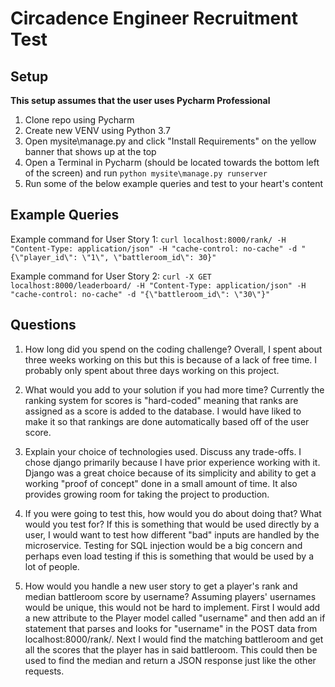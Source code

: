 # Circadence Engineer Recruitment Test

## Setup

__This setup assumes that the user uses Pycharm Professional__
1. Clone repo using Pycharm
2. Create new VENV using Python 3.7
3. Open mysite\manage.py and click "Install Requirements" on the yellow banner that shows up at the top
4. Open a Terminal in Pycharm (should be located towards the bottom left of the screen) and run `python mysite\manage.py runserver`
5. Run some of the below example queries and test to your heart's content

## Example Queries

Example command for User Story 1:
`curl localhost:8000/rank/ -H "Content-Type: application/json" -H "cache-control: no-cache" -d "{\"player_id\": \"1\", \"battleroom_id\": 30}"`

Example command for User Story 2:
`curl -X GET localhost:8000/leaderboard/ -H "Content-Type: application/json" -H "cache-control: no-cache" -d "{\"battleroom_id\": \"30\"}"`

## Questions

1. How long did you spend on the coding challenge?
Overall, I spent about three weeks working on this but this is because of a lack of free time. I probably only spent about three days working on this project.

2. What would you add to your solution if you had more time?
Currently the ranking system for scores is "hard-coded" meaning that ranks are assigned as a score is added to the database. I would have liked to make it
so that rankings are done automatically based off of the user score.

3. Explain your choice of technologies used.  Discuss any trade-offs.
I chose django primarily because I have prior experience working with it. Django was a great choice because of its simplicity and ability to get a working
"proof of concept" done in a small amount of time. It also provides growing room for taking the project to production.

4. If you were going to test this, how would you do about doing that? What would you test for?
If this is something that would be used directly by a user, I would want to test how different "bad" inputs are handled by the microservice. Testing for SQL
injection would be a big concern and perhaps even load testing if this is something that would be used by a lot of people.

5. How would you handle a new user story to get a player's rank and median battleroom score by username?
Assuming players' usernames would be unique, this would not be hard to implement. First I would add a new attribute to the Player model called "username" and
then add an if statement that parses and looks for "username" in the POST data from localhost:8000/rank/. Next I would find the matching battleroom and get
all the scores that the player has in said battleroom. This could then be used to find the median and return a JSON response just like the other requests.
